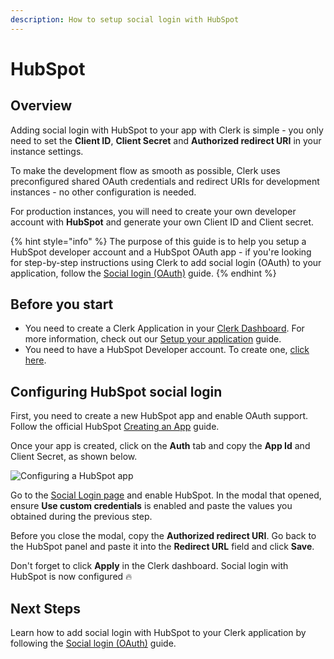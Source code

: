 ```yaml
---
description: How to setup social login with HubSpot
---
```


# HubSpot

## Overview

Adding social login with HubSpot to your app with Clerk is simple -  you only need to set the **Client ID**, **Client Secret** and **Authorized redirect URI** in your instance settings.

To make the development flow as smooth as possible, Clerk uses preconfigured shared OAuth credentials and redirect URIs for development instances - no other configuration is needed.&#x20;

For production instances, you will need to create your own developer account with **HubSpot** and generate your own Client ID and Client secret.

{% hint style="info" %}
The purpose of this guide is to help you setup a HubSpot developer account and a HubSpot OAuth app - if you're looking for step-by-step instructions using Clerk to add social login (OAuth) to your application, follow the [Social login (OAuth)](../../popular-guides/social-login-oauth.md) guide.
{% endhint %}

## Before you start

* You need to create a Clerk Application in your [Clerk Dashboard](https://dashboard.clerk.dev). For more information, check out our [Setup your application](../../popular-guides/setup-your-application.md) guide.
* You need to have a HubSpot Developer account. To create one, [click here](https://app.hubspot.com/signup/developers/step/existing-user?\_ga=2.145169076.1430980384.1628431607-741498900.1628431607).

## Configuring HubSpot social login

First, you need to create a new HubSpot app and enable OAuth support. Follow the official HubSpot [Creating an App](https://developers.hubspot.com/docs/api/creating-an-app) guide.

Once your app is created, click on the **Auth** tab and copy the **App Id** and Client Secret, as shown below.

![Configuring a HubSpot app](../../.gitbook/assets/screely-1628433157057.png)

Go to the [Social Login page](https://dashboard.clerk.dev/last-active?path=authentication/social) and enable HubSpot. In the modal that opened, ensure **Use custom credentials** is enabled and paste the values you obtained during the previous step.

Before you close the modal, copy the **Authorized redirect URI**. Go back to the HubSpot panel and paste it into the **Redirect URL** field and click **Save**.

Don't forget to click **Apply** in the Clerk dashboard. Social login with HubSpot is now configured 🔥&#x20;

## Next Steps

Learn how to add social login with HubSpot to your Clerk application by following the [Social login (OAuth)](../../popular-guides/social-login-oauth.md) guide.
